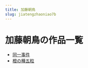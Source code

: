 ```yaml
---
title: 加藤朝鳥
slug: jiatengzhaoniao7b
---
```


# 加藤朝鳥の作品一覧

- [同一事件](tongyishijian18)
- [橙の種五粒](chengnozhongwuli44)
